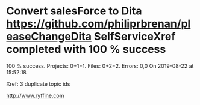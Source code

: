 # Convert salesForce to Dita https://github.com/philiprbrenan/pleaseChangeDita SelfServiceXref completed with 100 % success

100 % success. Projects: 0+1=1.  Files: 0+2=2. Errors: 0,0  On 2019-08-22 at 15:52:18

Xref: 3 duplicate topic ids



http://www.ryffine.com
